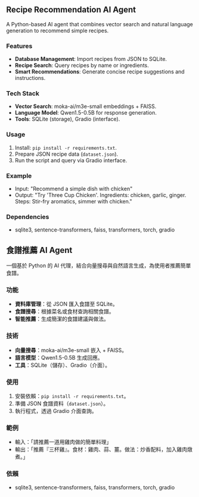 
## Recipe Recommendation AI Agent

A Python-based AI agent that combines vector search and natural language generation to recommend simple recipes.

### Features
- **Database Management**: Import recipes from JSON to SQLite.
- **Recipe Search**: Query recipes by name or ingredients.
- **Smart Recommendations**: Generate concise recipe suggestions and instructions.

### Tech Stack
- **Vector Search**: moka-ai/m3e-small embeddings + FAISS.
- **Language Model**: Qwen1.5-0.5B for response generation.
- **Tools**: SQLite (storage), Gradio (interface).

### Usage
1. Install: `pip install -r requirements.txt`.
2. Prepare JSON recipe data (`dataset.json`).
3. Run the script and query via Gradio interface.

### Example
- Input: "Recommend a simple dish with chicken"
- Output: "Try 'Three Cup Chicken'. Ingredients: chicken, garlic, ginger. Steps: Stir-fry aromatics, simmer with chicken."

### Dependencies
- sqlite3, sentence-transformers, faiss, transformers, torch, gradio

## 食譜推薦 AI Agent

一個基於 Python 的 AI 代理，結合向量搜尋與自然語言生成，為使用者推薦簡單食譜。

### 功能
- **資料庫管理**：從 JSON 匯入食譜至 SQLite。
- **食譜搜尋**：根據菜名或食材查詢相關食譜。
- **智能推薦**：生成簡潔的食譜建議與做法。

### 技術
- **向量搜尋**：moka-ai/m3e-small 嵌入 + FAISS。
- **語言模型**：Qwen1.5-0.5B 生成回應。
- **工具**：SQLite（儲存）、Gradio（介面）。

### 使用
1. 安裝依賴：`pip install -r requirements.txt`。
2. 準備 JSON 食譜資料（`dataset.json`）。
3. 執行程式，透過 Gradio 介面查詢。

### 範例
- 輸入：「請推薦一道用雞肉做的簡單料理」
- 輸出：「推薦『三杯雞』。食材：雞肉、蒜、薑。做法：炒香配料，加入雞肉燉煮。」

### 依賴
- sqlite3, sentence-transformers, faiss, transformers, torch, gradio


